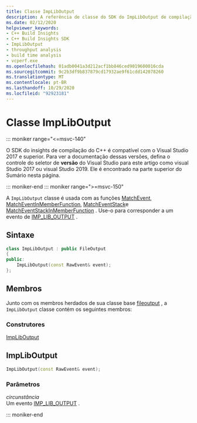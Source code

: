 ```yaml
---
title: Classe ImpLibOutput
description: A referência de classe do SDK do ImpLibOutput de compilação do C++.
ms.date: 02/12/2020
helpviewer_keywords:
- C++ Build Insights
- C++ Build Insights SDK
- ImpLibOutput
- throughput analysis
- build time analysis
- vcperf.exe
ms.openlocfilehash: 01adb0041a3d212acf1bb846ced9019600016cda
ms.sourcegitcommit: 9c2b3df9b837879cd17932ae9f61cdd142078260
ms.translationtype: MT
ms.contentlocale: pt-BR
ms.lasthandoff: 10/29/2020
ms.locfileid: "92923181"
---
```

# <a name="impliboutput-class"></a>Classe ImpLibOutput

::: moniker range="<=msvc-140"

O SDK do insights de compilação do C++ é compatível com o Visual Studio 2017 e superior. Para ver a documentação dessas versões, defina o controle do seletor de **versão** do Visual Studio para este artigo como visual Studio 2017 ou visual Studio 2019. Ele é encontrado na parte superior do Sumário nesta página.

::: moniker-end
::: moniker range=">=msvc-150"

A `ImpLibOutput` classe é usada com as funções [MatchEvent](../functions/match-event.md), [MatchEventInMemberFunction](../functions/match-event-in-member-function.md), [MatchEventStack](../functions/match-event-stack.md)e [MatchEventStackInMemberFunction](../functions/match-event-stack-in-member-function.md) . Use-o para corresponder a um evento de [IMP_LIB_OUTPUT](../event-table.md#imp-lib-output) .

## <a name="syntax"></a>Sintaxe

```cpp
class ImpLibOutput : public FileOutput
{
public:
    ImpLibOutput(const RawEvent& event);
};
```

## <a name="members"></a>Membros

Junto com os membros herdados de sua classe base [fileoutput](file-output.md) , a `ImpLibOutput` classe contém os seguintes membros:

### <a name="constructors"></a>Construtores

[ImpLibOutput](#imp-lib-output)

## <a name="impliboutput"></a><a name="imp-lib-output"></a> ImpLibOutput

```cpp
ImpLibOutput(const RawEvent& event);
```

### <a name="parameters"></a>Parâmetros

*circunstância*\
Um evento [IMP_LIB_OUTPUT](../event-table.md#imp-lib-output) .

::: moniker-end
